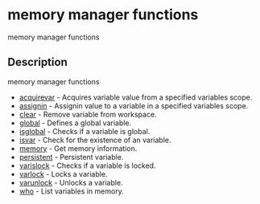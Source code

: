 

# memory manager functions

memory manager functions

## Description
memory manager functions


* [acquirevar](acquirevar.md) - Acquires variable value from a specified variables scope.
* [assignin](assignin.md) - Assignin value to a variable in a specified variables scope.
* [clear](clear.md) - Remove variable from workspace.
* [global](global.md) - Defines a global variable.
* [isglobal](isglobal.md) - Checks if a variable is global.
* [isvar](isvar.md) - Check for the existence of an variable.
* [memory](memory.md) - Get memory information.
* [persistent](persistent.md) - Persistent variable.
* [varislock](varislock.md) - Checks if a variable is locked.
* [varlock](varlock.md) - Locks a variable.
* [varunlock](varunlock.md) - Unlocks a variable.
* [who](who.md) - List variables in memory.




